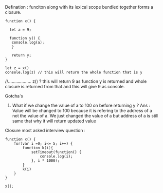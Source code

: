 Defination : funciton along with its lexical scope bundled together forms a closure.

```
function x() {

  let a = 9;
  
  function y() {
   console.log(a);
   }
   
   return y;
}

let z = x()
console.log(z) // this will return the whole function that is y
```
//...................
z() ? this will return 9 as function y is returned and whole closure is returned from that and this will give 9 as console.


Gotcha's 

1. What if we change the value of a to 100 on before returning y ?
 Ans : Value will be changed to 100 because it is refering to the address of a not the value of a. We just changed the value of a but address of a is still same that why it will return updated value
 
 
Closure most asked interview question :

```
function x() {
    for(var i =0; i<= 5; i++) {
        function k(i){
            setTimeout(function() { 
                console.log(i);
            }, i * 1000);
        }
        k(i)
    }
}

x();
```
